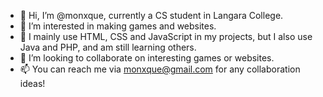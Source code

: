 - 👋 Hi, I’m @monxque, currently a CS student in Langara College. 
- 👀 I’m interested in making games and websites. 
- 🌱 I mainly use HTML, CSS and JavaScript in my projects, but I also use Java and PHP, and am still learning others.
- 💞️ I’m looking to collaborate on interesting games or websites.
- 📫 You can reach me via monxque@gmail.com for any collaboration ideas!

<!---
monxque/monxque is a ✨ special ✨ repository because its `README.md` (this file) appears on your GitHub profile.
You can click the Preview link to take a look at your changes.
--->
